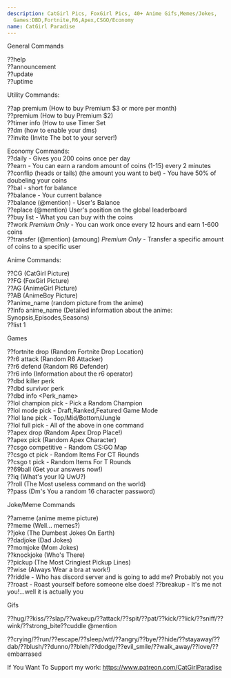 ```yaml
---
description: CatGirl Pics, FoxGirl Pics, 40+ Anime Gifs,Memes/Jokes,
  Games:DBD,Fortnite,R6,Apex,CSGO/Economy
name: CatGirl Paradise
---
```


General Commands

??help  
??announcement  
??update   
??uptime  

Utility Commands:  

??ap premium (How to buy Premium $3 or more per month)  
??premium (How to buy Premium $2)  
??timer info (How to use Timer Set  
??dm (how to enable your dms)  
??invite (Invite The bot to your server!)  

Economy Commands:  
??daily - Gives you 200 coins once per day  
??earn - You can earn a random amount of coins (1-15) every 2 minutes  
??conflip (heads or tails) (the amount you want to bet) - You have 50% of doubeling your coins  
??bal - short for balance  
??balance - Your current balance  
??balance (@mention) - User's Balance  
??eplace (@mention) User's position on the global leaderboard  
??buy list - What you can buy with the coins  
??work *Premium Only* - You can work once every 12 hours and earn 1-600 coins  
??transfer (@mention) (amoung) *Premium Only* - Transfer a specific amount of coins to a specific user  


Anime Commands:  

??CG (CatGirl Picture)  
??FG (FoxGirl Picture)  
??AG (AnimeGirl Picture)  
??AB (AnimeBoy Picture)  
??anime_name (random picture from the anime)  
??info anime_name (Detailed information about the anime: Synopsis,Episodes,Seasons)  
??list 1  

Games  

??fortnite drop (Random Fortnite Drop Location)  
??r6 attack (Random R6 Attacker)  
??r6 defend (Random R6 Defender)  
??r6 info <operator> (Information about the r6 operator)  
??dbd killer perk  
??dbd survivor perk  
??dbd info <Perk_name>  
??lol champion pick - Pick a Random Champion  
??lol mode pick - Draft,Ranked,Featured Game Mode  
??lol lane pick - Top/Mid/Bottom/Jungle  
??lol full pick - All of the above in one command  
??apex drop (Random Apex Drop Place!)  
??apex pick (Random Apex Character)  
??csgo competitive - Random CS:GO Map  
??csgo ct pick - Random Items For CT Rounds  
??csgo t pick - Random Items For T Rounds  
??69ball <your message> (Get your answers now!)  
??iq (What's your IQ UwU?)  
??roll (The Most useless command on the world)  
??pass (Dm's You a random 16 character password)  


Joke/Meme Commands  

??ameme (anime meme picture)  
??meme (Well... memes?)  
??joke (The Dumbest Jokes On Earth)  
??dadjoke (Dad Jokes)  
??momjoke (Mom Jokes)  
??knockjoke (Who's There)  
??pickup (The Most Cringiest Pickup Lines)  
??wise (Always Wear a bra at work!)  
??riddle - Who has discord server and is going to add me? Probably not you  
??roast - Roast yourself before someone else does!
??breakup - It's me not you!...well it is actually you  


Gifs

??hug/??kiss/??slap/??wakeup/??attack/??spit/??pat/??kick/??lick/??sniff/??wink/??strong_bite??cuddle @mention  

??crying/??run/??escape/??sleep/wtf/??angry/??bye/??hide/??stayaway/??dab/??blush/??dunno/??bleh/??dodge/??evil_smile/??walk_away/??love/??embarrased  


If You Want To Support my work: https://www.patreon.com/CatGirlParadise
